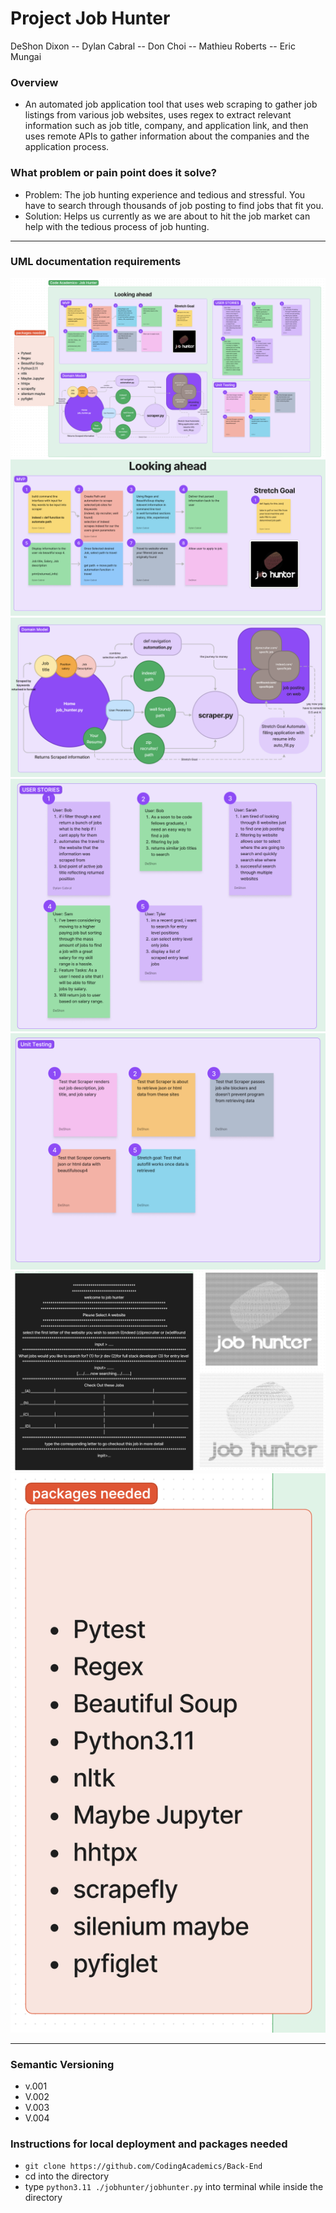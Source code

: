 # Project Job Hunter
DeShon Dixon -- Dylan Cabral -- Don Choi -- Mathieu Roberts -- Eric Mungai
### Overview
-  An automated job application tool that uses web scraping to gather job listings from various job websites, uses regex to extract relevant information such as job title, company, and application link, and then uses remote APIs to gather information about the companies and the application process.


### What problem or pain point does it solve? 
- Problem: The job hunting experience and tedious and stressful. You have to search through thousands of job posting to find jobs that fit you.
- Solution: Helps us currently as we are about to hit the job market can help with the tedious process of job hunting.


--------------


### UML documentation requirements

![Whiteboard Image](./images/1.png)
![Whiteboard Image](./images/2.png)
![Whiteboard Image](./images/4.png)
![Whiteboard Image](./images/5.png)
![Whiteboard Image](./images/6.png)
![Whiteboard Image](./images/7.png)
![Whiteboard Image](./images/3.png)

------------

### Semantic Versioning
- v.001 
- V.002 
- V.003 
- V.004 

### Instructions for local deployment and packages needed
- `git clone https://github.com/CodingAcademics/Back-End`
- cd into the directory
- type `python3.11 ./jobhunter/jobhunter.py` into terminal while inside the directory
